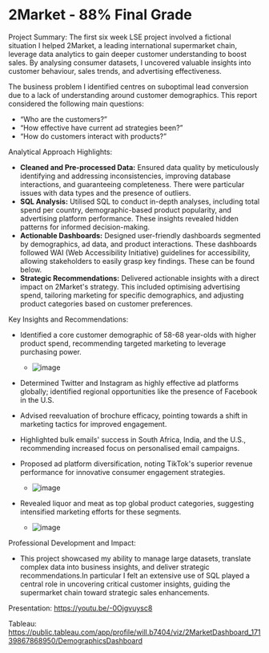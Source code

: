 # 2Market - 88% Final Grade 

Project Summary: The first six week LSE project involved a fictional situation I helped 2Market, a leading international supermarket chain, leverage data analytics to gain deeper customer understanding to boost sales. By analysing consumer datasets, I uncovered valuable insights into customer behaviour, sales trends, and advertising effectiveness.

The business problem I identified centres on suboptimal lead conversion due to a lack of understanding around customer demographics.
This report considered the following main questions:

- “Who are the customers?”
- “How effective have current ad strategies been?”
- “How do customers interact with products?”

Analytical Approach Highlights:
- **Cleaned and Pre-processed Data:** Ensured data quality by meticulously identifying and addressing inconsistencies, improving database interactions, and guaranteeing completeness. There were particular issues with data types and the presence of outliers.
- **SQL Analysis:** Utilised SQL to conduct in-depth analyses, including total spend per country, demographic-based product popularity, and advertising platform performance. These insights revealed hidden patterns for informed decision-making.
- **Actionable Dashboards:** Designed user-friendly dashboards segmented by demographics, ad data, and product interactions. These dashboards followed WAI (Web Accessibility Initiative) guidelines for accessibility, allowing stakeholders to easily grasp key findings. These can be found below.
- **Strategic Recommendations:** Delivered actionable insights with a direct impact on 2Market's strategy. This included optimising advertising spend, tailoring marketing for specific demographics, and adjusting product categories based on customer preferences.

Key Insights and Recommendations:
- Identified a core customer demographic of 58-68 year-olds with higher product spend, recommending targeted marketing to leverage purchasing power.
  - ![image](https://github.com/Wburto/2Market/assets/132344378/c206320d-5874-4239-b9aa-ffb932bef828)
    
- Determined Twitter and Instagram as highly effective ad platforms globally; identified regional opportunities like the presence of Facebook in the U.S.
- Advised reevaluation of brochure efficacy, pointing towards a shift in marketing tactics for improved engagement.
- Highlighted bulk emails' success in South Africa, India, and the U.S., recommending increased focus on personalised email campaigns.
- Proposed ad platform diversification, noting TikTok's superior revenue performance for innovative consumer engagement strategies.
  -  ![image](https://github.com/Wburto/2Market/assets/132344378/268112a1-a6d8-4b55-882d-75139590b3f5)


- Revealed liquor and meat as top global product categories, suggesting intensified marketing efforts for these segments.
  - ![image](https://github.com/Wburto/2Market/assets/132344378/2f37f354-d48f-4870-8c9d-859b2ab41b38)


Professional Development and Impact: 
- This project showcased my ability to manage large datasets, translate complex data into business insights, and deliver strategic recommendations.In particular I felt an extensive use of SQL played a central role in uncovering critical customer insights, guiding the supermarket chain toward strategic sales enhancements. 

Presentation: https://youtu.be/-0Ojgvuysc8 

Tableau: https://public.tableau.com/app/profile/will.b7404/viz/2MarketDashboard_17139867868950/DemographicsDashboard
